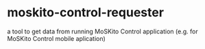 moskito-control-requester
================================
a tool to get data from running MoSKito Control application (e.g. for MoSKito Control mobile aplication)
